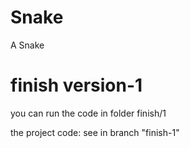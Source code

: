 # Snake
A Snake



# finish version-1

you can run the code in folder finish/1

the project code: see in branch "finish-1"

